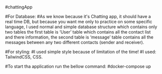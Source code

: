 #chattingApp

#For Database:
#As we know because it's Chatting app, it should have a real time DB, 
but because you want me only to practice on some specific language, I used normal 
and simple database structure which contains only two tables the first table 
is ‘User’ table which contains all the contact list and there information, the second table 
is ‘message’ table contains all the messages between any two different contacts (sender and receiver).

#For styling: 
#I used simple style because of limitation of the time! 
#I used: TailwindCSS, CSS. 


#To start tha application run the bellow command:
#docker-compose up
